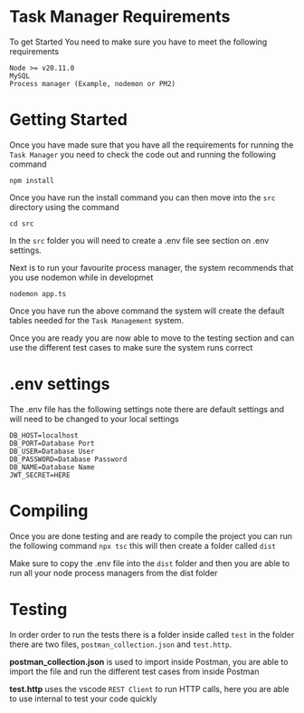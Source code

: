 # Task Manager Requirements

To get Started You need to make sure you have to meet the following requirements

```
Node >= v20.11.0
MySQL
Process manager (Example, nodemon or PM2)
```

# Getting Started

Once you have made sure that you have all the requirements for running the `Task Manager` you need to check the code out and running the following command

```
npm install
```

Once you have run the install command you can then move into the `src` directory using the command

```
cd src
```

In the `src` folder you will need to create a .env file see section on .env settings.

Next is to run your favourite process manager, the system recommends that you use nodemon while in developmet

```
nodemon app.ts
```

Once you have run the above command the system will create the default tables needed for the `Task Management` system.

Once you are ready you are now able to move to the testing section and can use the different test cases to make sure the system runs correct

# .env settings

The .env file has the following settings note there are default settings and will need to be changed to your local settings

```
DB_HOST=localhost
DB_PORT=Database Port
DB_USER=Database User
DB_PASSWORD=Database Password
DB_NAME=Database Name
JWT_SECRET=HERE
```

# Compiling

Once you are done testing and are ready to compile the project you can run the following command `npx tsc` this will then create a folder called `dist`

Make sure to copy the .env file into the `dist` folder and then you are able to run all your node process managers from the dist folder

# Testing

In order order to run the tests there is a folder inside called `test` in the folder there are two files, `postman_collection.json` and `test.http`.

**postman_collection.json** is used to import inside Postman, you are able to import the file and run the different test cases from inside Postman

**test.http** uses the vscode `REST Client` to run HTTP calls, here you are able to use internal to test your code quickly
